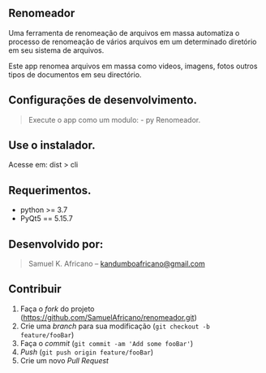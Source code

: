## Renomeador

Uma ferramenta de renomeação de arquivos em massa automatiza 
o processo de renomeação de vários arquivos em um determinado 
diretório em seu sistema de arquivos.

Este app renomea arquivos em massa como videos, imagens, fotos
outros tipos de documentos em seu directório.


## Configurações de desenvolvimento.
> Execute o app como um modulo:
	- py Renomeador.

## Use o instalador.
Acesse em:
	dist > cli


## Requerimentos.
- python >= 3.7
- PyQt5 == 5.15.7

## Desenvolvido por:
> Samuel K. Africano  – kandumboafricano@gmail.com


## Contribuir

1. Faça o _fork_ do projeto (https://github.com/SamuelAfricano/renomeador.git)
2. Crie uma _branch_ para sua modificação (`git checkout -b feature/fooBar`)
3. Faça o _commit_ (`git commit -am 'Add some fooBar'`)
4. _Push_ (`git push origin feature/fooBar`)
5. Crie um novo _Pull Request_
